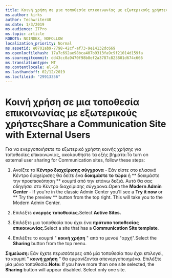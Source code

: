 ```yaml
---
title: Κοινή χρήση σε μια τοποθεσία επικοινωνίας με εξωτερικούς χρήστες
ms.author: kirks
author: Techwriter40
ms.date: 1/3/2019
ms.audience: ITPro
ms.topic: article
ROBOTS: NOINDEX, NOFOLLOW
localization_priority: Normal
ms.assetid: e0701ab9-7798-42cf-af73-9e14132dc669
ms.openlocfilehash: 17a7c692ae98bca407b9313fa9c9f21014d159fa
ms.sourcegitcommit: dd43cc0a9470f98b8ef2a3787c823801d674c666
ms.translationtype: MT
ms.contentlocale: el-GR
ms.lasthandoff: 02/12/2019
ms.locfileid: "29913356"
---
```

# <a name="share-a-communication-site-with-external-users"></a><span data-ttu-id="6f99f-102">Κοινή χρήση σε μια τοποθεσία επικοινωνίας με εξωτερικούς χρήστες</span><span class="sxs-lookup"><span data-stu-id="6f99f-102">Share a Communication Site with External Users</span></span>

<span data-ttu-id="6f99f-103">Για να ενεργοποιήσετε το εξωτερικό χρήστη κοινής χρήσης για τοποθεσίες επικοινωνίας, ακολουθήστε τα εξής βήματα:</span><span class="sxs-lookup"><span data-stu-id="6f99f-103">To turn on external user sharing for Communication sites, follow these steps:</span></span> 
  
1. <span data-ttu-id="6f99f-p101">Ανοίξτε το **Κέντρο διαχείρισης σύγχρονα** - Εάν είστε στο κλασικό Κέντρο διαχείρισης θα δείτε ένα **δοκιμάστε το τώρα** ή \*\* δοκιμάστε την προεπισκόπηση \*\* κουμπί από την επάνω δεξιά. Αυτό θα σας οδηγήσει στο Κέντρο διαχείρισης σύγχρονα.</span><span class="sxs-lookup"><span data-stu-id="6f99f-p101">Open the **Modern Admin Center** - If you're in the classic Admin Center you'll see a **Try it now** or \*\* Try the preview \*\* button from the top right. This will take you to the Modern Admin Center.</span></span> 
  
2. <span data-ttu-id="6f99f-106">Επιλέξτε **ενεργές τοποθεσίες.**</span><span class="sxs-lookup"><span data-stu-id="6f99f-106">Select **Active Sites.**</span></span>
  
3. <span data-ttu-id="6f99f-107">Επιλέξτε μια τοποθεσία που έχει ένα **πρότυπο τοποθεσίας επικοινωνίας**.</span><span class="sxs-lookup"><span data-stu-id="6f99f-107">Select a site that has a **Communication Site template**.</span></span> 
  
4. <span data-ttu-id="6f99f-108">Επιλέξτε το κουμπί " **κοινή χρήση** " από το μενού "αρχή".</span><span class="sxs-lookup"><span data-stu-id="6f99f-108">Select the **Sharing** button from the top menu.</span></span> 
  
 <span data-ttu-id="6f99f-p102">**Σημείωση:** Εάν έχετε περισσότερες από μία τοποθεσία που έχει επιλεγεί, το κουμπί " **κοινή χρήση** " θα εμφανίζονται απενεργοποιημένα. Επιλέξτε μία μόνο τοποθεσία.</span><span class="sxs-lookup"><span data-stu-id="6f99f-p102">**Note:** If you have more than one site selected, the **Sharing** button will appear disabled. Select only one site.</span></span> 
  

